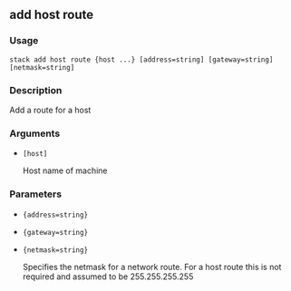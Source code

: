 ## add host route

### Usage

`stack add host route {host ...} [address=string] [gateway=string] [netmask=string]`

### Description


Add a route for a host



### Arguments

* `[host]`

   Host name of machine


### Parameters
* `{address=string}`
* `{gateway=string}`
* `{netmask=string}`

   Specifies the netmask for a network route.  For a host route
	this is not required and assumed to be 255.255.255.255


